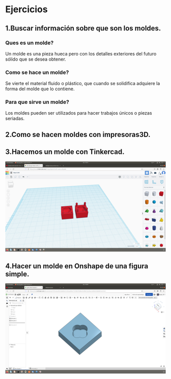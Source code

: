 
# Ejercicios


1.Buscar información sobre que son los moldes.
---
### Ques es un molde?

Un molde es una pieza hueca pero con los detalles exteriores del futuro sólido que se desea obtener. 

### Como se hace un molde?

Se vierte el material fluido o plástico, que cuando se solidifica adquiere la forma del molde que lo contiene.

### Para que sirve un molde?

Los moldes pueden ser utilizados para hacer trabajos únicos o piezas seriadas.

2.Como se hacen moldes con impresoras3D.
---

3.Hacemos un molde con Tinkercad.
---
![imajen](https://github.com/ANGEY33/3D/blob/main/Captura%20de%20pantalla%20de%202022-02-14%2010-15-13.png)

4.Hacer un molde en Onshape de una figura simple.
---
![imajen](https://github.com/ANGEY33/3D/blob/main/Captura%20de%20pantalla%20de%202022-02-14%2010-39-18.png)
